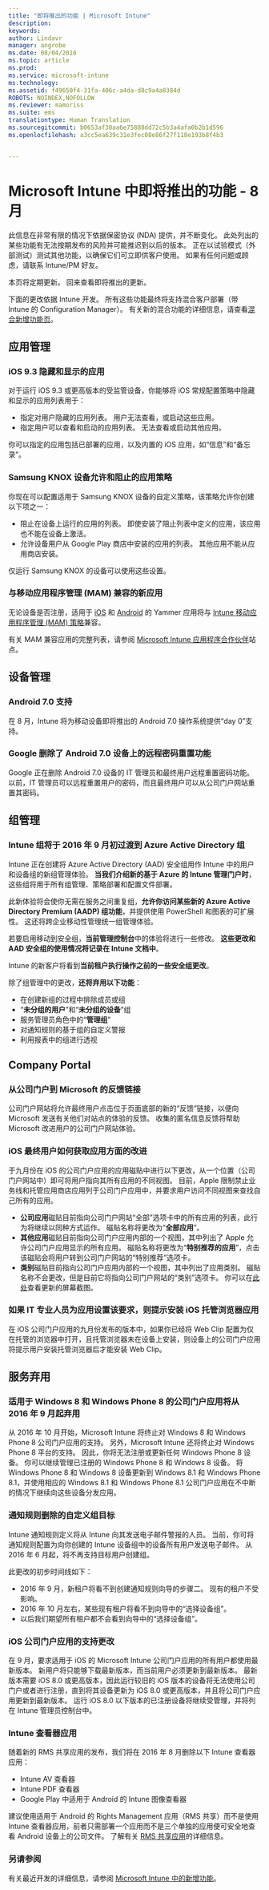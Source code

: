 ```yaml
---
title: "即将推出的功能 | Microsoft Intune"
description: 
keywords: 
author: Lindavr
manager: angrobe
ms.date: 08/04/2016
ms.topic: article
ms.prod: 
ms.service: microsoft-intune
ms.technology: 
ms.assetid: f49650f4-31fa-406c-a4da-d8c9a4a8384d
ROBOTS: NOINDEX,NOFOLLOW
ms.reviewer: mamoriss
ms.suite: ems
translationtype: Human Translation
ms.sourcegitcommit: b0653af30aa6e75888dd72c5b3a4afa0b2b1d596
ms.openlocfilehash: a3cc5ea639c31e3fec08e86f27f118e193b8f4b3


---
```


# Microsoft Intune 中即将推出的功能 - 8 月
此信息在非常有限的情况下依据保密协议 (NDA) 提供，并不断变化。 此处列出的某些功能有无法按期发布的风险并可能推迟到以后的版本。 正在以试验模式（外部测试）测试其他功能，以确保它们可立即供客户使用。 如果有任何问题或顾虑，请联系 Intune/PM 好友。

本页将定期更新。 回来查看即将推出的更新。

下面的更改依据 Intune 开发。 所有这些功能最终将支持混合客户部署（带 Intune 的 Configuration Manager）。 有关新的混合功能的详细信息，请查看[混合新增功能页](https://technet.microsoft.com/en-US/library/mt718155(TechNet.10).aspx)。


## 应用管理
### iOS 9.3 隐藏和显示的应用
对于运行 iOS 9.3 或更高版本的受监管设备，你能够将 iOS 常规配置策略中隐藏和显示的应用列表用于：
- 指定对用户隐藏的应用列表。 用户无法查看，或启动这些应用。
- 指定用户可以查看和启动的应用列表。 无法查看或启动其他应用。

你可以指定的应用包括已部署的应用，以及内置的 iOS 应用，如“信息”和“备忘录”。
<!---TFS 1279009--->

### Samsung KNOX 设备允许和阻止的应用策略

你现在可以配置适用于 Samsung KNOX 设备的自定义策略，该策略允许你创建以下项之一：
- 阻止在设备上运行的应用的列表。 即使安装了阻止列表中定义的应用，该应用也不能在设备上激活。
- 允许设备用户从 Google Play 商店中安装的应用的列表。 其他应用不能从应用商店安装。

仅运行 Samsung KNOX 的设备可以使用这些设置。
<!--- For details, see [Use custom policies to allow and block apps for Samsung KNOX devices]( custom-policy-to-allow-and-block-samsung-knox-apps.md)--->
<!---TFS 1311629 --->

### 与移动应用程序管理 (MAM) 兼容的新应用
无论设备是否注册，适用于 [iOS](https://itunes.apple.com/app/yammer/id289559439?mt=8) 和 [Android](https://play.google.com/store/apps/details?id=com.yammer.v1) 的 Yammer 应用将与 [Intune 移动应用程序管理 (MAM) 策略](/intune/deploy-use/protect-app-data-using-mobile-app-management-policies-with-microsoft-intune)兼容。

有关 MAM 兼容应用的完整列表，请参阅 [Microsoft Intune 应用程序合作伙伴](https://www.microsoft.com/en-us/cloud-platform/microsoft-intune-partners)站点。
<!--- TFS 1252335 & 1252336--->

## 设备管理
### Android 7.0 支持
在 8 月，Intune 将为移动设备即将推出的 Android 7.0 操作系统提供“day 0”支持。
<!---TFS 1262053--->
### Google 删除了 Android 7.0 设备上的远程密码重置功能
Google 正在删除 Android 7.0 设备的 IT 管理员和最终用户远程重置密码功能。 以前，IT 管理员可以远程重置用户的密码，而且最终用户可以从公司门户网站重置其密码。

## 组管理
### Intune 组将于 2016 年 9 月初过渡到 Azure Active Directory 组
Intune 正在创建将 Azure Active Directory (AAD) 安全组用作 Intune 中的用户和设备组的新组管理体验。 **当我们介绍新的基于 Azure 的 Intune 管理门户时**，这些组将用于所有组管理、策略部署和配置文件部署。

此新体验将会使你无需在服务之间重复组，**允许你访问某些新的 Azure Active Directory Premium (AADP) 组功能**，并提供使用 PowerShell 和图表的可扩展性。 这还将跨企业移动性管理统一组管理体验。

若要启用移动到安全组，**当前管理控制台**中的体验将进行一些修改。 **这些更改和 AAD 安全组的使用情况将记录在 Intune 文档中**。

Intune 的新客户将看到**当前租户执行操作之前的一些安全组更改**。

除了组管理中的更改，**还将弃用以下功能**：
- 在创建新组的过程中排除成员或组
- “**未分组的用户**”和“**未分组的设备**”组
- 服务管理员角色中的“**管理组**”
- 对通知规则的基于组的自定义警报
- 利用报表中的组进行透视
<!--- TFS 1295329--->

## Company Portal

### 从公司门户到 Microsoft 的反馈链接
公司门户网站将允许最终用户点击位于页面底部的新的“反馈”链接，以便向 Microsoft 发送有关他们对站点的体验的反馈。 收集的匿名信息反馈将帮助 Microsoft 改进用户的公司门户网站体验。
<!--- TFS 1313657--->

### iOS 最终用户如何获取应用方面的改进
于九月份在 iOS 的公司门户应用的应用磁贴中进行以下更改，从一个位置（公司门户网站中）即可将用户指向其所有应用的不同视图。 目前，Apple 限制禁止业务线和托管应用商店应用列于公司门户应用中，并要求用户访问不同视图来查找自己所有的应用。

- **公司应用**磁贴目前指向公司门户网站“全部”选项卡中的所有应用的列表，此行为将继续以同种方式运作。 磁贴名称将更改为“**全部应用**”。
- **其他应用**磁贴目前指向公司门户应用内部的一个视图，其中列出了 Apple 允许公司门户应用显示的所有应用。 磁贴名称将更改为“**特别推荐的应用**”，点击该磁贴会将用户转到公司门户网站的“特别推荐”选项卡。
-  **类别**磁贴目前指向公司门户应用内部的一个视图，其中列出了应用类别。 磁贴名称不会更改，但是目前它将指向公司门户网站的“类别”选项卡。
你可以在[此处](https://gallery.technet.microsoft.com/Improvements-in-how-iOS-d1104186)查看更新的屏幕截图。
<!---TFS 1317133--->

### 如果 IT 专业人员为应用设置该要求，则提示安装 iOS 托管浏览器应用
在 iOS 公司门户应用的九月份发布的版本中，如果你已经将 Web Clip 配置为仅在托管的浏览器中打开，且托管浏览器未在设备上安装，则设备上的公司门户应用将提示用户安装托管浏览器后才能安装 Web Clip。 
<!---TFS 1228570--->

## 服务弃用
### 适用于 Windows 8 和 Windows Phone 8 的公司门户应用将从 2016 年 9 月起弃用
从 2016 年 10 月开始，Microsoft Intune 将终止对 Windows 8 和 Windows Phone 8 公司门户应用的支持。 另外，Microsoft Intune 还将终止对 Windows Phone 8 平台的支持。 因此，你将无法注册或更新任何 Windows Phone 8 设备。 你可以继续管理已注册的 Windows Phone 8 和 Windows 8 设备。 将 Windows Phone 8 和 Windows 8 设备更新到 Windows 8.1 和 Windows Phone 8.1，并使用相应的 Windows 8.1 和 Windows Phone 8.1 公司门户应用在不中断的情况下继续向这些设备分发应用。
<!---TFS 1255391--->

### 通知规则删除的自定义组目标
Intune 通知规则定义将从 Intune 向其发送电子邮件警报的人员。 当前，你可将通知规则配置为向你创建的 Intune 设备组中的设备所有用户发送电子邮件。 从 2016 年 6 月起，将不再支持目标用户创建组。

此更改的初步时间线如下：
- 2016 年 9 月，新租户将看不到创建通知规则向导的步骤二。 现有的租户不受影响。
- 2016 年 10 月左右，某些现有租户将看不到向导中的“选择设备组”。
- 以后我们期望所有租户都不会看到向导中的“选择设备组”。

<!---   TFS 1278864--->
### iOS 公司门户应用的支持更改
在 9 月，要求适用于 iOS 的 Microsoft Intune 公司门户应用的所有用户都使用最新版本。 新用户将只能够下载最新版本，而当前用户必须更新到最新版本。 最新版本需要 iOS 8.0 或更高版本，因此运行较旧的 iOS 版本的设备将无法使用公司门户或者进行注册，直到将其设备更新为 iOS 8.0 或更高版本，并且将公司门户应用更新到最新版本。 运行 iOS 8.0 以下版本的已注册设备将继续受管理，并将列在 Intune 管理员控制台中。

<!---TFS 1283165--->


### Intune 查看器应用
随着新的 RMS 共享应用的发布，我们将在 2016 年 8 月删除以下 Intune 查看器应用：
- Intune AV 查看器
- Intune PDF 查看器
- Google Play 中适用于 Android 的 Intune 图像查看器

建议使用适用于 Android 的 Rights Management 应用（RMS 共享）而不是使用 Intune 查看器应用，前者只需部署一个应用而不是三个单独的应用便可安全地查看 Android 设备上的公司文件。 了解有关 [RMS 共享应用](https://docs.microsoft.com/en-us/intune/deploy-use/end-user-experience-for-mam-enabled-apps-with-microsoft-intune#viewing-media-files-with-the-rights-management-sharing-app)的详细信息。
<!--- goes in 1608 What's New--->


### 另请参阅
有关最近开发的详细信息，请参阅 [Microsoft Intune 中的新增功能](whats-new-in-microsoft-intune.md)。



<!--HONumber=Sep16_HO2-->


